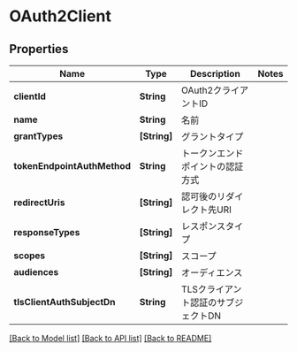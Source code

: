 # OAuth2Client

## Properties
Name | Type | Description | Notes
------------ | ------------- | ------------- | -------------
**clientId** | **String** | OAuth2クライアントID | 
**name** | **String** | 名前 | 
**grantTypes** | **[String]** | グラントタイプ | 
**tokenEndpointAuthMethod** | **String** | トークンエンドポイントの認証方式 | 
**redirectUris** | **[String]** | 認可後のリダイレクト先URI | 
**responseTypes** | **[String]** | レスポンスタイプ | 
**scopes** | **[String]** | スコープ | 
**audiences** | **[String]** | オーディエンス | 
**tlsClientAuthSubjectDn** | **String** | TLSクライアント認証のサブジェクトDN | 

[[Back to Model list]](../README.md#documentation-for-models) [[Back to API list]](../README.md#documentation-for-api-endpoints) [[Back to README]](../README.md)


